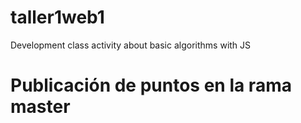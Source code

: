 # taller1web1
Development class activity about basic algorithms with JS
# Publicación de puntos en la rama master 
